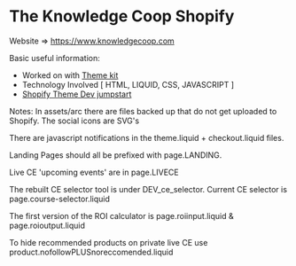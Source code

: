 # The Knowledge Coop Shopify
Website => https://www.knowledgecoop.com


Basic useful information:

 * Worked on with [Theme kit](https://shopify.github.io/themekit/)
 * Technology Involved [ HTML, LIQUID, CSS, JAVASCRIPT ]
 * [Shopify Theme Dev jumpstart](https://webdesign.tutsplus.com/series/learn-how-to-build-themes-for-shopify--cms-534)

Notes:
In assets/arc there are files backed up that do not get uploaded to Shopify.
The social icons are SVG's

There are javascript notifications in the theme.liquid + checkout.liquid files.

Landing Pages should all be prefixed with page.LANDING.

Live CE 'upcoming events' are in page.LIVECE

The rebuilt CE selector tool is under DEV_ce_selector. Current CE selector is page.course-selector.liquid

The first version of the ROI calculator is page.roiinput.liquid  & page.roioutput.liquid

To hide recommended products on private live CE use product.nofollowPLUSnoreccomended.liquid
